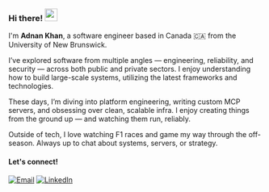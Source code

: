 ### Hi there! <img src="https://emojis.slackmojis.com/emojis/images/1536351075/4594/blob-wave.gif" width="25"/>

I'm **Adnan Khan**, a software engineer based in Canada 🇨🇦 from the University of New Brunswick.

I’ve explored software from multiple angles — engineering, reliability, and security — across both public and private sectors. I enjoy understanding how to build large-scale systems, utilizing the latest frameworks and technologies.

These days, I’m diving into platform engineering, writing custom MCP servers, and obsessing over clean, scalable infra. I enjoy creating things from the ground up — and watching them run, reliably.

Outside of tech, I love watching F1 races and game my way through the off-season. Always up to chat about systems, servers, or strategy.

#### Let's connect!
[<img alt="Email" src="https://img.shields.io/badge/Email-%23D14836.svg?&style=for-the-badge&logo=gmail&logoColor=white" />](mailto:ahmadadnankhank1@gmail.com)
[<img alt="LinkedIn" src="https://img.shields.io/badge/LinkedIn-%230077B5.svg?&style=for-the-badge&logo=linkedin&logoColor=white" />](https://www.linkedin.com/in/ahmad-adnan-khan/)
